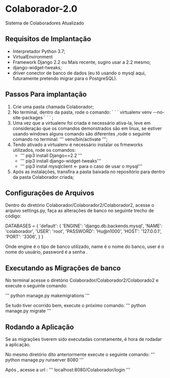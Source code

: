 # Colaborador-2.0
Sistema de Colaboradores Atualizado


<b><h2>Requisitos de Implantação</h2></b>
<ul>
  <li>Interpretador Python 3.7;
  <li>VirtualEnvironment</li>  
  <li>Framework Django 2.2 ou Mais recente, sugiro usar a 2.2 mesmo;</li>
  <li>django-widget-tweaks;</li>
  <li>driver conector de banco de dados (eu tô usando o mysql aqui, futuramente pretendo migrar para o PostgreSQL).</li>
</ul>  

<b><h2>Passos Para implantação</h2></b>
<ol>
  <li>Crie uma pasta chamada Colaborador;</li>
  <li>No terminal, dentro da pasta, rode o comando: ` ` ` 
    virtualenv venv --no-site-packages
    ` ` ` ;</li>
  <li>Uma vez que a virtualenv foi criada é necessário ativa-la, leve em consideração que os comandos demonstrados são em linux, se estiver usando windows alguns comando são diferentes ,rode o seguinte comando no terminal:   '''
   venv/bin/activate
    ''';
  </li>
  <li>Tendo ativado a virtualenv é necessário instalar os frmeworks utilizados, rode os comandos:
    <ul>
      <li> ''' pip3 install Django==2.2 ''' </li>
      <li>''' pip3 install django-widget-tweaks'''</li>
      <li>''' pip3 instal mysqlclient <- para o caso de usar o mysql'''</li>
    </ul>
  </li>
  <li>Após as instalações, transfira a pasta baixada no repositório para dentro da pasta Colaborador criada;</li>
</ol>

<b><h2>Configurações de Arquivos</h2></b>
Dentro do diretório Colaborador/Colaborador2/Colaborador2, acesse o arquivo settings.py, faça as alterações de banco no seguinte trecho de código:
<p>
DATABASES = {
    'default': {
        'ENGINE': 'django.db.backends.mysql',
        'NAME': 'colaborador',
        'USER': 'root',
        'PASSWORD': 'Hu@n1000',
        'HOST': '127.0.0.1',
        'PORT': '3306',
    }
}
</p>

Onde engine é o tipo de banco utilizado, name é o nome do banco, user é o nome do usuário, password é a senha .



<b><h2>Executando as Migrações de banco </h2></b>
No terminal acesse o diretório Colaborador/Colaborador2/Colaborado2 e execute o seguinte comando:

''' python manage.py makemigrations '''

Se tudo tiver ocorrido bem, execute o próximo comando:
''' python manage.py migrate '''

<b><h2>Rodando a Aplicação</h2></b>
Se as migrações tiverem sido executadas corretamente, é hora de rodadar a aplicação.

No mesmo diretório dito anteriormente execute o seguinte comando:
''' python manage.py runserver 8080 ''' 

Após , acesse a url : ''' localhost:8080/Colaborador/login '''
